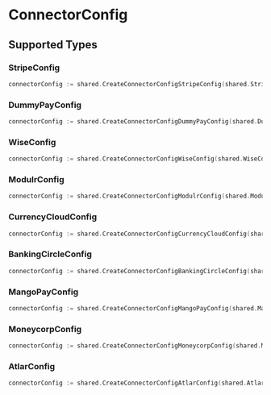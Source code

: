 # ConnectorConfig


## Supported Types

### StripeConfig

```go
connectorConfig := shared.CreateConnectorConfigStripeConfig(shared.StripeConfig{/* values here */})
```

### DummyPayConfig

```go
connectorConfig := shared.CreateConnectorConfigDummyPayConfig(shared.DummyPayConfig{/* values here */})
```

### WiseConfig

```go
connectorConfig := shared.CreateConnectorConfigWiseConfig(shared.WiseConfig{/* values here */})
```

### ModulrConfig

```go
connectorConfig := shared.CreateConnectorConfigModulrConfig(shared.ModulrConfig{/* values here */})
```

### CurrencyCloudConfig

```go
connectorConfig := shared.CreateConnectorConfigCurrencyCloudConfig(shared.CurrencyCloudConfig{/* values here */})
```

### BankingCircleConfig

```go
connectorConfig := shared.CreateConnectorConfigBankingCircleConfig(shared.BankingCircleConfig{/* values here */})
```

### MangoPayConfig

```go
connectorConfig := shared.CreateConnectorConfigMangoPayConfig(shared.MangoPayConfig{/* values here */})
```

### MoneycorpConfig

```go
connectorConfig := shared.CreateConnectorConfigMoneycorpConfig(shared.MoneycorpConfig{/* values here */})
```

### AtlarConfig

```go
connectorConfig := shared.CreateConnectorConfigAtlarConfig(shared.AtlarConfig{/* values here */})
```

